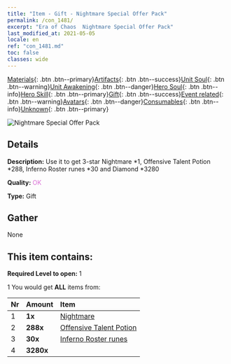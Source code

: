 ```yaml
---
title: "Item - Gift - Nightmare Special Offer Pack"
permalink: /con_1481/
excerpt: "Era of Chaos  Nightmare Special Offer Pack"
last_modified_at: 2021-05-05
locale: en
ref: "con_1481.md"
toc: false
classes: wide
---
```

 [Materials](/Items/){: .btn .btn--primary}[Artifacts](/Items/Artifacts/){: .btn .btn--success}[Unit Soul](/Items/UnitSoul/){: .btn .btn--warning}[Unit Awakening](/Items/UnitAwakening/){: .btn .btn--danger}[Hero Soul](/Items/HeroSoul/){: .btn .btn--info}[Hero Skill](/Items/HeroSkill/){: .btn .btn--primary}[Gift](/Items/Gift/){: .btn .btn--success}[Event related](/Items/Events/){: .btn .btn--warning}[Avatars](/Items/Avatars/){: .btn .btn--danger}[Consumables](/Items/Consumables/){: .btn .btn--info}[Unknown](/Items/Unknown/){: .btn .btn--primary}

 ![Nightmare Special Offer Pack](/images/t/i_907095.png)

## Details
 **Description:** Use it to get 3-star Nightmare *1, Offensive Talent Potion *288, Inferno Roster runes *30 and Diamond *3280

 **Quality:** <span style="color: #DA70D6">OK</span>

 **Type:** Gift

## Gather

  None

## This item contains:

 **Required Level to open:** 1

 1 You would get **ALL** items  from:

  | Nr | Amount |     Item    |
  |:---|:-------|:------------|
  | 1 |  **1x** | [Nightmare](/units/Nightmare/) |  | 
  | 2 |  **288x** | [Offensive Talent Potion](/Items/con_786/) |  | 
  | 3 |  **30x** | [Inferno Roster runes](/Items/con_777/) |  | 
  | 4 |  **3280x** | <i class="fas fa-gem"/> |  | 
